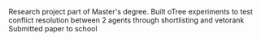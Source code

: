 Research project part of Master's degree.
Built oTree experiments to test conflict resolution between 2 agents through shortlisting and vetorank
Submitted paper to school
